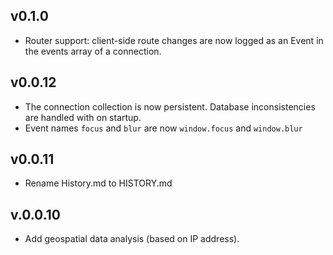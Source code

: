 ## v0.1.0

* Router support: client-side route changes are now logged as an Event in the events array of a connection.

## v0.0.12

* The connection collection is now persistent. Database inconsistencies are handled with on startup.
* Event names `focus` and `blur` are now `window.focus` and `window.blur`

## v0.0.11

* Rename History.md to HISTORY.md

## v.0.0.10

* Add geospatial data analysis (based on IP address).
